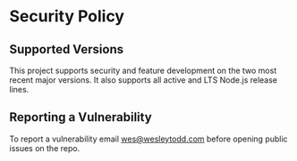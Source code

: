 # Security Policy

## Supported Versions

This project supports security and feature development on the two most recent
major versions.  It also supports all active and LTS Node.js release lines.

## Reporting a Vulnerability

To report a vulnerability email wes@wesleytodd.com before opening public issues on the repo.
